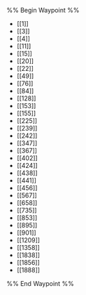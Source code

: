 %% Begin Waypoint %%
- [[1]]
- [[3]]
- [[4]]
- [[11]]
- [[15]]
- [[20]]
- [[22]]
- [[49]]
- [[76]]
- [[84]]
- [[128]]
- [[153]]
- [[155]]
- [[225]]
- [[239]]
- [[242]]
- [[347]]
- [[367]]
- [[402]]
- [[424]]
- [[438]]
- [[441]]
- [[456]]
- [[567]]
- [[658]]
- [[735]]
- [[853]]
- [[895]]
- [[901]]
- [[1209]]
- [[1358]]
- [[1838]]
- [[1856]]
- [[1888]]

%% End Waypoint %%